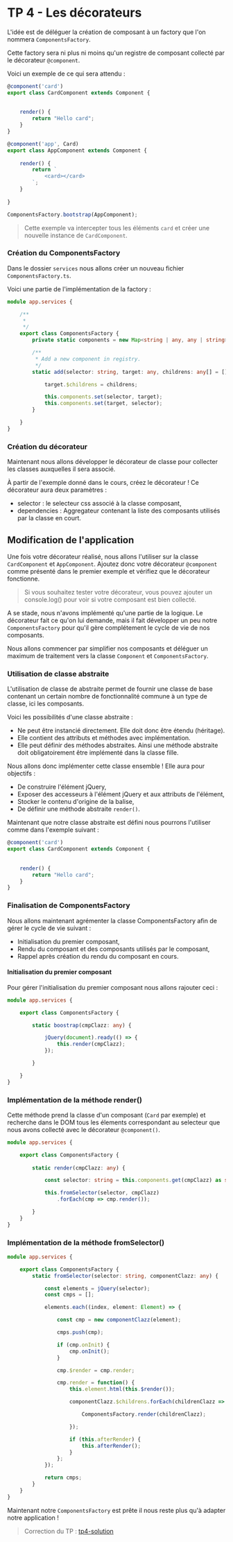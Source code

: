 # TP 4 - Les décorateurs

L'idée est de déléguer la création de composant à un factory que l'on nommera `ComponentsFactory`.

Cette factory sera ni plus ni moins qu'un registre de composant collecté par le décorateur `@component`.


Voici un exemple de ce qui sera attendu :

```typescript
@component('card')
export class CardComponent extends Component {
   
    
    render() {
        return "Hello card";
    }
}

@component('app', Card)
export class AppComponent extends Component {
    
    render() {
        return `
            <card></card>  
        `;
    }
    
}

ComponentsFactory.bootstrap(AppComponent);
```

> Cette exemple va intercepter tous les éléments `card` et créer une nouvelle instance de `CardComponent`.


### Création du ComponentsFactory

Dans le dossier `services` nous allons créer un nouveau fichier `ComponentsFactory.ts`.

Voici une partie de l'implémentation de la factory :

```typescript
module app.services {

    /**
     *
     */
    export class ComponentsFactory {
        private static components = new Map<string | any, any | string>();

        /**
         * Add a new component in registry.
         */
        static add(selector: string, target: any, childrens: any[] = []) {

            target.$childrens = childrens;

            this.components.set(selector, target);
            this.components.set(target, selector);
        }

    }
}
```

### Création du décorateur

Maintenant nous allons développer le décorateur de classe pour collecter les classes auxquelles il sera associé.

À partir de l'exemple donné dans le cours, créez le décorateur ! Ce décorateur aura deux paramètres :

* selector : le selecteur css associé à la classe composant,
* dependencies : Aggregateur contenant la liste des composants utilisés par la classe en court.

## Modification de l'application

Une fois votre décorateur réalisé, nous allons l'utiliser sur la classe `CardComponent` et `AppComponent`.
Ajoutez donc votre décorateur `@component` comme présenté dans le premier exemple et vérifiez que le décorateur fonctionne.

> Si vous souhaitez tester votre décorateur, vous pouvez ajouter un console.log() pour voir si votre composant est bien collecté.

A se stade, nous n'avons implémenté qu'une partie de la logique. Le décorateur fait ce qu'on lui demande, mais il fait
développer un peu notre `ComponentsFactory` pour qu'il gère complétement le cycle de vie de nos composants.

Nous allons commencer par simplifier nos composants et déléguer un maximum de traitement vers la classe `Component` et `ComponentsFactory`.

### Utilisation de classe abstraite

L'utilisation de classe de abstraite permet de fournir une classe de base contenant un certain nombre de fonctionnalité commune à un type
de classe, ici les composants.

Voici les possibilités d'une classe abstraite :

* Ne peut être instancié directement. Elle doit donc être étendu (héritage).
* Elle contient des attributs et méthodes avec implémentation.
* Elle peut définir des méthodes abstraites. Ainsi une méthode abstraite doit obligatoirement être implémenté dans la classe fille.

Nous allons donc implémenter cette classe ensemble ! Elle aura pour objectifs :

* De construire l'élément jQuery,
* Exposer des accesseurs à l'élément jQuery et aux attributs de l'élément,
* Stocker le contenu d'origine de la balise,
* De définir une méthode abstraite `render()`.

Maintenant que notre classe abstraite est défini nous pourrons l'utiliser comme dans l'exemple suivant :

```typescript
@component('card')
export class CardComponent extends Component {
   
    
    render() {
        return "Hello card";
    }
}
```

### Finalisation de ComponentsFactory

Nous allons maintenant agrémenter la classe ComponentsFactory afin de gérer le cycle de vie suivant :

* Initialisation du premier composant,
* Rendu du composant et des composants utilisés par le composant,
* Rappel après création du rendu du composant en cours.


#### Initialisation du premier composant

Pour gérer l'initialisation du premier composant nous allons rajouter ceci :

```typescript
module app.services {

    export class ComponentsFactory {

        static boostrap(cmpClazz: any) {

            jQuery(document).ready(() => {
                this.render(cmpClazz);
            });

        }

    }
}
```

### Implémentation de la méthode render()

Cette méthode prend la classe d'un composant (`Card` par exemple) et recherche dans le DOM tous les élements correspondant 
au selecteur que nous avons collecté avec le décorateur `@component()`.

```typescript
module app.services {

    export class ComponentsFactory {
    
        static render(cmpClazz: any) {

            const selector: string = this.components.get(cmpClazz) as string;

            this.fromSelector(selector, cmpClazz)
                .forEach(cmp => cmp.render());

        }
    }
}
```

### Implémentation de la méthode fromSelector()

```typescript
module app.services {

    export class ComponentsFactory {
        static fromSelector(selector: string, componentClazz: any) {

            const elements = jQuery(selector);
            const cmps = [];

            elements.each((index, element: Element) => {

                const cmp = new componentClazz(element);

                cmps.push(cmp);

                if (cmp.onInit) {
                    cmp.onInit();
                }

                cmp.$render = cmp.render;

                cmp.render = function() {
                    this.element.html(this.$render());

                    componentClazz.$childrens.forEach(childrenClazz => {

                        ComponentsFactory.render(childrenClazz);

                    });

                    if (this.afterRender) {
                        this.afterRender();
                    }
                };
            });

            return cmps;
        }
    }
}
```

Maintenant notre `ComponentsFactory` est prête il nous reste plus qu'à adapter notre application !

> Correction du TP  : [tp4-solution](https://github.com/Romakita/tp-typscript/tree/tp4-solution)


